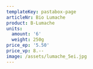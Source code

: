 ```yaml
---
templateKey: pastabox-page
articleNr: Bio Lumache
product: B-Lumache
units:
  amount: '6'
  weight: 250g
price_ep: '5.50'
price_vp: 8.--
image: /assets/lumache_5ei.jpg
---
```



